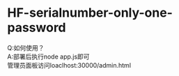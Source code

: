 # HF-serialnumber-only-one-password  
Q:如何使用？  
A:部署后执行node app.js即可  
管理员面板访问loaclhost:30000/admin.html
